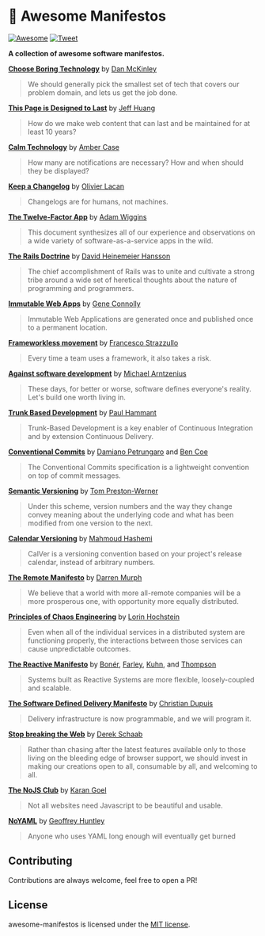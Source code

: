 # 📌 Awesome Manifestos

[![Awesome](https://awesome.re/badge-flat2.svg)](https://awesome.re) [![Tweet](https://img.shields.io/twitter/url/http/shields.io.svg?style=social)](https://twitter.com/intent/tweet?url=https%3A%2F%2Fgithub.com%2Fimsky%2Fawesome-manifestos&via=imskyco&text=Awesome%20Software%20Manifestos)

**A collection of awesome software manifestos.**

**[Choose Boring Technology](http://boringtechnology.club/)** by [Dan McKinley](https://mcfunley.com/)<br>
  > We should generally pick the smallest set of tech that covers our problem domain, and lets us get the job done.

**[This Page is Designed to Last](https://jeffhuang.com/designed_to_last/)** by [Jeff Huang](https://jeffhuang.com/)<br>
  > How do we make web content that can last and be maintained for at least 10 years?

**[Calm Technology](https://calmtech.com/)** by [Amber Case](https://www.caseorganic.com/)<br>
  > How many are notifications are necessary? How and when should they be displayed?

**[Keep a Changelog](https://keepachangelog.com)** by [Olivier Lacan](https://olivierlacan.com/)<br>
  > Changelogs are for humans, not machines.

**[The Twelve-Factor App](https://12factor.net/)** by [Adam Wiggins](https://adamwiggins.com/)<br>
  > This document synthesizes all of our experience and observations on a wide variety of software-as-a-service apps in the wild.

**[The Rails Doctrine](https://rubyonrails.org/doctrine/)** by [David Heinemeier Hansson](https://dhh.dk/)<br>
  > The chief accomplishment of Rails was to unite and cultivate a strong tribe around a wide set of heretical thoughts about the nature of programming and programmers.

**[Immutable Web Apps](https://immutablewebapps.org/)** by [Gene Connolly](https://twitter.com/geneconnolly)<br>
  > Immutable Web Applications are generated once and published once to a permanent location.

**[Frameworkless movement](https://www.frameworklessmovement.org/)** by [Francesco Strazzullo](https://www.francescostrazzullo.info/)<br>
  > Every time a team uses a framework, it also takes a risk.

**[Against software development](http://www.rntz.net/post/against-software-development.html)** by [Michael Arntzenius](http://www.rntz.net/)<br>
  > These days, for better or worse, software defines everyone's reality. Let's build one worth living in.

**[Trunk Based Development](https://trunkbaseddevelopment.com/)** by [Paul Hammant](https://paulhammant.com/)<br>
  > Trunk-Based Development is a key enabler of Continuous Integration and by extension Continuous Delivery.

**[Conventional Commits](https://www.conventionalcommits.org)** by [Damiano Petrungaro](https://www.damianopetrungaro.com/) and [Ben Coe](https://twitter.com/benjamincoe)<br>
  > The Conventional Commits specification is a lightweight convention on top of commit messages.

**[Semantic Versioning](https://semver.org/)** by [Tom Preston-Werner](https://tom.preston-werner.com/)<br>
  > Under this scheme, version numbers and the way they change convey meaning about the underlying code and what has been modified from one version to the next.

**[Calendar Versioning](https://calver.org/)** by [Mahmoud Hashemi](https://sedimental.org/)<br>
  > CalVer is a versioning convention based on your project's release calendar, instead of arbitrary numbers.

**[The Remote Manifesto](https://about.gitlab.com/company/culture/all-remote/)** by [Darren Murph](https://twitter.com/darrenmurph)<br>
  > We believe that a world with more all-remote companies will be a more prosperous one, with opportunity more equally distributed.

**[Principles of Chaos Engineering](https://principlesofchaos.org/)** by [Lorin Hochstein](http://lorinhochstein.org/)<br>
  > Even when all of the individual services in a distributed system are functioning properly, the interactions between those services can cause unpredictable outcomes.

**[The Reactive Manifesto](https://www.reactivemanifesto.org/)** by [Bonér](http://jonasboner.com/), [Farley](http://www.davefarley.net/), [Kuhn](https://rolandkuhn.com/), and [Thompson](https://twitter.com/mjpt777)<br>
  > Systems built as Reactive Systems are more flexible, loosely-coupled and scalable.

**[The Software Defined Delivery Manifesto](https://sdd-manifesto.org/)** by [Christian Dupuis](https://twitter.com/cdupuis)<br>
  > Delivery infrastructure is now programmable, and we will program it.

**[Stop breaking the Web](https://eightsquaredsoftware.com/articles/web.html)** by [Derek Schaab](https://eightsquaredsoftware.com/articles/web.html)<br>
  > Rather than chasing after the latest features available only to those living on the bleeding edge of browser support, we should invest in making our creations open to all, consumable by all, and welcoming to all.

**[The NoJS Club](https://nojs.club/)** by [Karan Goel](https://goel.io/)<br>
  > Not all websites need Javascript to be beautiful and usable.

**[NoYAML](https://noyaml.com/)** by [Geoffrey Huntley](https://ghuntley.com/)<br>
  > Anyone who uses YAML long enough will eventually get burned

## Contributing

Contributions are always welcome, feel free to open a PR!

## License

awesome-manifestos is licensed under the [MIT license](./LICENSE).
